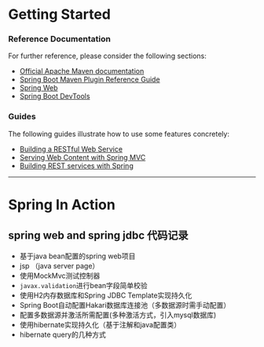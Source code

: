 # Getting Started

### Reference Documentation
For further reference, please consider the following sections:

* [Official Apache Maven documentation](https://maven.apache.org/guides/index.html)
* [Spring Boot Maven Plugin Reference Guide](https://docs.spring.io/spring-boot/docs/2.2.5.RELEASE/maven-plugin/)
* [Spring Web](https://docs.spring.io/spring-boot/docs/2.2.5.RELEASE/reference/htmlsingle/#boot-features-developing-web-applications)
* [Spring Boot DevTools](https://docs.spring.io/spring-boot/docs/2.2.5.RELEASE/reference/htmlsingle/#using-boot-devtools)

### Guides
The following guides illustrate how to use some features concretely:

* [Building a RESTful Web Service](https://spring.io/guides/gs/rest-service/)
* [Serving Web Content with Spring MVC](https://spring.io/guides/gs/serving-web-content/)
* [Building REST services with Spring](https://spring.io/guides/tutorials/bookmarks/)
 

---

# Spring In Action 

## spring web and spring jdbc 代码记录

- 基于java bean配置的spring web项目
- jsp （java server page）
- 使用MockMvc测试控制器
- `javax.validation`进行bean字段简单校验
- 使用H2内存数据库和Spring JDBC Template实现持久化
- Spring Boot自动配置Hakari数据库连接池（多数据源时需手动配置）
- 配置多数据源并激活所需配置(多种激活方式，引入mysql数据库)
- 使用hibernate实现持久化（基于注解和java配置类）
- hibernate query的几种方式